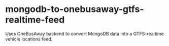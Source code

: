 mongodb-to-onebusaway-gtfs-realtime-feed
========================================

Uses OneBusAway backend to convert MongoDB data into a GTFS-realtime vehicle locations feed.